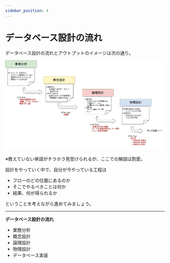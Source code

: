 ```yaml
---
sidebar_position: 4
---
```


# データベース設計の流れ

データベース設計の流れとアウトプットのイメージは次の通り。

![database_design_flow](./images/database_design_flow.jpg)


※教えていない単語がチラホラ見受けられるが、ここでの解説は割愛。

設計をやっていく中で、自分が今やっている工程は  

* フローのどの位置にあるのか
* そこでやるべきことは何か
* 結果、何が得られるか

ということを考えながら進めてみましょう。

---

**データベース設計の流れ**  

* 業務分析
* 概念設計
* 論理設計
* 物理設計
* データベース実装


